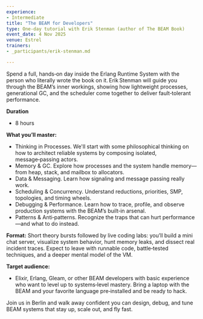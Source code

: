 ```yaml
---
experience:
- Intermediate
title: "The BEAM for Developers"
type: One‑day tutorial with Erik Stenman (author of The BEAM Book)
event_date: 4 Nov 2025
venue: Estrel
trainers:
- _participants/erik-stenman.md

---
```

Spend a full, hands‑on day inside the Erlang Runtime System with the person who literally wrote the book on it. Erik Stenman will guide you through the BEAM’s inner workings, showing how lightweight processes, generational GC, and the scheduler come together to deliver fault‑tolerant performance.

**Duration**
* 8 hours

**What you’ll master:**
* Thinking in Processes. We'll start with some philosophical thinking on how to architect reliable systems by composing isolated, message‑passing actors.
* Memory & GC. Explore how processes and the system handle memory—from heap, stack, and mailbox to allocators.
* Data & Messaging. Learn how signaling and message passing really work.
* Scheduling & Concurrency. Understand reductions, priorities, SMP, topologies, and timing wheels.
* Debugging & Performance. Learn how to trace, profile, and observe production systems with the BEAM’s built‑in arsenal.
* Patterns & Anti‑patterns. Recognize the traps that can hurt performance—and what to do instead.

**Format:**
Short theory bursts followed by live coding labs: you’ll build a mini chat server, visualize system behavior, hunt memory leaks, and dissect real incident traces. Expect to leave with runnable code, battle‑tested techniques, and a deeper mental model of the VM.

**Target audience:**
* Elixir, Erlang, Gleam, or other BEAM developers with basic experience who want to level up to systems‑level mastery. Bring a laptop with the BEAM and your favorite language pre‑installed and be ready to hack.

Join us in Berlin and walk away confident you can design, debug, and tune BEAM systems that stay up, scale out, and fly fast.
